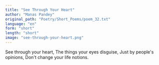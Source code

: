 ```yaml
---
title: "See Through Your Heart"
author: "Manas Pandey"
original_path: "Poetry/Short_Poems/poem_32.txt"
language: "en"
form: "short"
length: "short"
image: "see-through-your-heart.png"
---
```

See through your heart,
The things your eyes disguise,
Just by people's opinions,
Don't change your life notions.